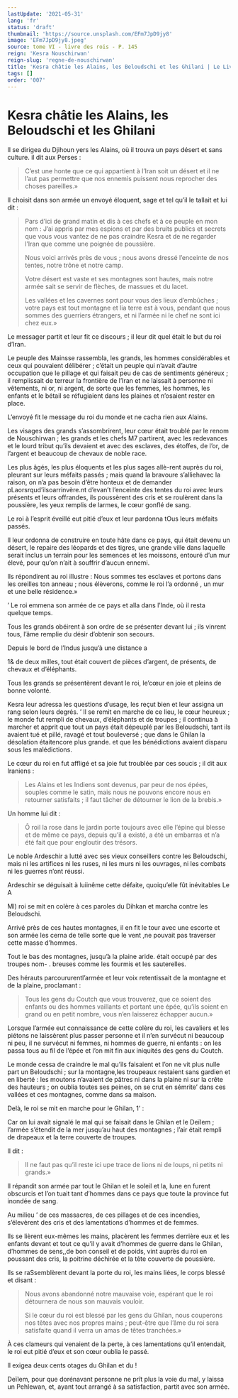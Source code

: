 ```yaml
---
lastUpdate: '2021-05-31'
lang: 'fr'
status: 'draft'
thumbnail: 'https://source.unsplash.com/EFm7JpD9jy8'
image: 'EFm7JpD9jy8.jpeg'
source: tome VI - livre des rois - P. 145
reign: 'Kesra Nouschirwan'
reign-slug: 'regne-de-nouschirwan'
title: 'Kesra châtie les Alains, les Beloudschi et les Ghilani | Le Livre des Rois | Shâhnâmeh'
tags: []
order: '007'
---
```


<!-- LTeX: language=fr -->

# Kesra châtie les Alains, les Beloudschi et les Ghilani

Il se dirigea du Djihoun yers les Alains, où il trouva un pays désert et sans culture. il dit aux Perses :

> C’est une honte que ce qui appartient à l’Iran soit un désert et il ne l’aut pas permettre que nos ennemis puissent nous reprocher des choses pareilles.»

Il choisit dans son armée un envoyé éloquent, sage et tel qu’il le tallait et lui dit :

> Pars d’ici de grand matin et dis à ces chefs et à ce peuple en mon nom : J’ai appris par mes espions et par des bruits publics et secrets que vous vous vantez de ne pas craindre Kesra et de ne regarder l’Iran que comme une poignée de poussière.
>
> Nous voici arrivés près de vous ; nous avons dressé l’enceinte de nos tentes, notre trône et notre camp.
>
> Votre désert est vaste et ses montagnes sont hautes, mais notre armée sait se servir de flèches, de massues et du lacet.
>
> Les vallées et les cavernes sont pour vous des lieux d’embûches ; votre pays est tout montagne et lia terre est à vous, pendant que nous sommes des guerriers étrangers, et ni l’armée ni le chef ne sont ici chez eux.»

Le messager partit et leur fit ce discours ; il leur dit quel était le but du roi d’Iran.

Le peuple des Mainsse rassembla, les grands, les hommes considérables et ceux qui pouvaient délibérer ; c’était un peuple qui n’avait d’autre occupation que le pillage et qui faisait peu de cas de sentiments généreux ; il remplissait de terreur la frontière de l’Iran et ne laissait à personne ni vêtements, ni or, ni argent, de sorte que les femmes, les hommes, les enfants et le bétail se réfugiaient dans les plaines et n’osaient rester en place.

L’envoyé fit le message du roi du monde et ne cacha rien aux Alains.

Les visages des grands s’assombrirent, leur cœur était troublé par le renom de Nouschirwan ; les grands et les chefs M7 partirent, avec les redevances et le lourd tribut qu’ils devaient et avec des esclaves, des étoffes, de l’or, de l’argent et beaucoup de chevaux de noble race.

Les plus âgés, les plus éloquents et les plus sages allè-rent auprès du roi, pleurant sur leurs méfaits passés ; mais quand la bravoure s’alliehavec la raison, on n’a pas besoin d’être honteux et de demander pLaorsrqud’ilsoarrinvère.nt d’evan’t l’enceinte des tentes du roi avec leurs présents et leurs offrandes, ils poussèrent des cris et se roulèrent dans la poussière, les yeux remplis de larmes, le cœur gonflé de sang.

Le roi à l’esprit éveillé eut pitié d’eux et leur pardonna tOus leurs méfaits passés.

Il leur ordonna de construire en toute hâte dans ce pays, qui était devenu un désert, le repaire des léopards et des tigres, une grande ville dans laquelle serait inclus un terrain pour les semences et les moissons, entouré d’un mur élevé, pour qu’on n’ait à souffrir d’aucun ennemi.

Ils répondirent au roi illustre : Nous sommes tes esclaves et portons dans les oreilles ton anneau ; nous élèverons, comme le roi l’a ordonné , un mur et une belle résidence.»

’
Le roi emmena son armée de ce pays et alla dans l’Inde, où il resta quelque temps.

Tous les grands obéirent à son ordre de se présenter devant lui ; ils vinrent tous, l’âme remplie du désir d’obtenir son secours.

Depuis Ie bord de l’Indus jusqu’à une distance a

1&
de deux milles, tout était couvert de pièces d’argent, de présents, de chevaux et d’éléphants.

Tous les grands se présentèrent devant le roi, le’cœur en joie et pleins de bonne volonté.

Kesra leur adressa les questions d’usage, les reçut bien et leur assigna un rang selon leurs degrés. ’
ll se remit en marche de ce lieu, le cœur heureux ; le monde fut rempli de chevaux, d’éléphants et de troupes ; il continua à marcher et apprit que tout un pays était dépeuplé par les Beloudschi, tant ils avaient tué et pillé, ravagé et tout bouleversé ; que dans le Ghilan la désolation étaitencore plus grande. et que les bénédictions avaient disparu sous les malédictions.

Le cœur du roi en fut affligé et sa joie fut troublée par ces soucis ; il dit aux Iraniens :

> Les Alains et les Indiens sont devenus, par peur de nos épées, souples comme le satin, mais nous ne pouvons encore nous en retourner satisfaits ; il faut tâcher de détourner le lion de la brebis.»

Un homme lui dit :

> Ô roil la rose dans le jardin porte toujours avec elle l’épine qui blesse et de même ce pays, depuis qu’il a existé, a été un embarras et n’a été fait que pour engloutir des trésors.

Le noble Ardeschir a lutté avec ses vieux conseillers contre les Beloudschi, mais ni les artifices ni les ruses, ni les murs ni les ouvrages, ni les combats ni les guerres n’ont réussi.

Ardeschir se déguisait à luiinême cette défaite, quoiqu’elle fût inévitables Le A

Ml) roi se mit en colère à ces paroles du Dihkan et marcha contre les Beloudschi.

Arrivé près de ces hautes montagnes, il en fit le tour avec une escorte et son armée les cerna de telle sorte que le vent ,ne pouvait pas traverser cette masse d’hommes.

Tout le bas des montagnes, jusqu’à la plaine aride. était occupé par des troupes nom-
. breuses comme les fourmis et les sauterelles.

Des hérauts parcoururentl’armée et leur voix retentissait de la montagne et de la plaine, proclamant :

> Tous les gens du Coutch que vous trouverez, que ce soient des enfants ou des hommes vaillants et portant une épée, qu’ils soient en grand ou en petit nombre, vous n’en laisserez échapper aucun.»

Lorsque l’armée eut connaissance de cette colère du roi, les cavaliers et les piétons ne laissèrent plus passer personne et il n’en survécut ni beaucoup ni peu, il ne survécut ni femmes, ni hommes de guerre, ni enfants : on les passa tous au fil de l’épée et l’on mit fin aux iniquités des gens du Coutch.

Le monde cessa de craindre le mal qu’ils faisaient et l’on ne vit plus nulle part un Beloudschi ; sur la montagne,les troupeaux restaient sans gardien et en liberté : les moutons n’avaient de pâtres ni dans la plaine ni sur la crête des hauteurs ; on oublia toutes ses peines, on se crut en sémrite’ dans ces vallées et ces montagnes, comme dans sa maison.

Delà, le roi se mit en marche pour le Ghilan, 1’ :

Car on lui avait signalé le mal qui se faisait dans le Ghilan et le Deïlem ; l’armée s’étendit de la mer jusqu’au haut des montagnes ; l’air était rempli de drapeaux et la terre couverte de troupes.

Il dit :

> Il ne faut pas qu’il reste ici upe trace de lions ni de loups, ni petits ni grands.»

Il répandit son armée par tout le Ghilan et le soleil et la, lune en furent obscurcis et l’on tuait tant d’hommes dans ce pays que toute la province fut inondée de sang.

Au milieu ’
de ces massacres, de ces pillages et de ces incendies, s’élevèrent des cris et des lamentations d’hommes et de femmes.

Ils se lièrent eux-mêmes les mains, placèrent les femmes derrière eux et les enfants devant et tout ce qu’il y avait d’hommes de guerre dans le Ghilan, d’hommes de sens,,de bon conseil et de poids, vint auprès du roi en poussant des cris, la poitrine déchirée et la tête couverte de poussière.

Ils se raSsemblèrent devant la porte du roi, les mains liées, le corps blessé et disant :

> Nous avons abandonné notre mauvaise voie, espérant que le roi détournera de nous son mauvais vouloir.
>
> Si le cœur du roi est blessé par les gens du Ghilan, nous couperons nos têtes avec nos propres mains ; peut-être que l’âme du roi sera satisfaite quand il verra un amas de têtes tranchées.»

À ces clameurs qui venaient de la perte, à ces lamentations qu’il entendait, le roi eut pitié d’eux et son cœur oublia le passé.

Il exigea deux cents otages du Ghilan et du !

Deïlem, pour que dorénavant personne ne prît plus la voie du mal, y laissa un Pehlewan, et, ayant tout arrangé à sa satisfaction, partit avec son armée.
